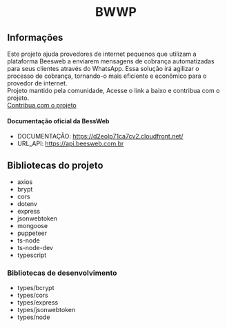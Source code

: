 <h1 align="center">BWWP</h1>

## Informações

Este projeto ajuda provedores de internet pequenos que utilizam a plataforma Beesweb a enviarem mensagens de cobrança automatizadas para seus clientes através do WhatsApp. Essa solução irá agilizar o processo de cobrança, tornando-o mais eficiente e econômico para o provedor de internet.</br>
Projeto mantido pela comunidade, Acesse o link a baixo e contribua com o projeto.</br>
<a href="https://www.catarse.me/bwwp_4fa2" target="_blank">Contribua com o projeto</a>

#### Documentação oficial da BessWeb

- DOCUMENTAÇÃO: https://d2eolp71ca7cv2.cloudfront.net/
- URL_API: https://api.beesweb.com.br

## Bibliotecas do projeto

- axios
- brypt
- cors
- dotenv
- express
- jsonwebtoken
- mongoose
- puppeteer
- ts-node
- ts-node-dev
- typescript

### Bibliotecas de desenvolvimento

- types/bcrypt
- types/cors
- types/express
- types/jsonwebtoken
- types/node
